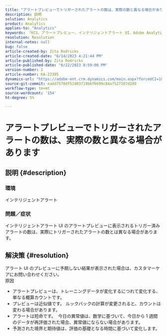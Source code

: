 ```yaml
---
title: "アラートプレビューでトリガーされたアラートの数は、実際の数と異なる場合があります"
description: 説明
solution: Analytics
product: Analytics
applies-to: "Analytics"
keywords: 「KCS、アラートプレビュー、インテリジェントアラート UI、Adobe Analytics」
resolution: Resolution
internal-notes: null
bug: false
article-created-by: Zita Rodricks
article-created-date: "6/14/2023 4:21:44 PM"
article-published-by: Zita Rodricks
article-published-date: "6/22/2023 8:59:00 PM"
version-number: 1
article-number: KA-22305
dynamics-url: "https://adobe-ent.crm.dynamics.com/main.aspx?forceUCI=1&pagetype=entityrecord&etn=knowledgearticle&id=76121687-cf0a-ee11-8f6e-6045bd006239"
source-git-commit: eadd7570df52d83719b6f6699c84af527107d2d9
workflow-type: tm+mt
source-wordcount: '154'
ht-degree: 5%

---
```


# アラートプレビューでトリガーされたアラートの数は、実際の数と異なる場合があります

## 説明 {#description}


### 環境

インテリジェントアラート



### <b>問題／症状</b>

インテリジェントアラート UI のアラートプレビューに表示されるトリガー済みアラートの数は、実際にトリガーされたアラートの数とは異なる場合があります。






## 解決策 {#resolution}


アラート UI のプレビューに予期しない結果が表示された場合は、カスタマーケアにお問い合わせください。
<br>原因<br>
- アラートプレビューは、トレーニングデータが変化するにつれて変化する、単なる概算カウントです。
- プレビューは近似値です。 ルックバックの計算が変更されると、カウントは変わる場合があります。
- アラートは短命です。  今日の異常値は、数学に基づいて、今日から 1 週間のデータが再評価された場合、異常値にならない場合があります。
- 予測された境界と期待値は、評価の基礎となる時間に基づいて変化します。

